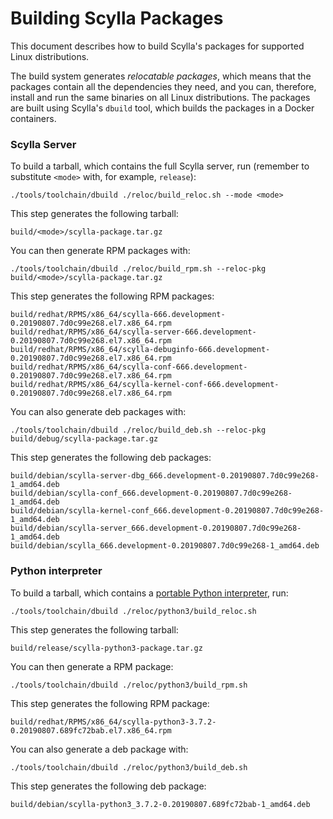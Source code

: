 # Building Scylla Packages

This document describes how to build Scylla's packages for supported Linux distributions.

The build system generates _relocatable packages_, which means that the packages contain all the dependencies they need, and you can, therefore, install and run the same binaries on all Linux distributions.
The packages are built using Scylla's `dbuild` tool, which builds the packages in a Docker containers.

### Scylla Server

To build a tarball, which contains the full Scylla server, run (remember to substitute `<mode>` with, for example, `release`):

```
./tools/toolchain/dbuild ./reloc/build_reloc.sh --mode <mode>
```

This step generates the following tarball:

```
build/<mode>/scylla-package.tar.gz
```

You can then generate RPM packages with:

```
./tools/toolchain/dbuild ./reloc/build_rpm.sh --reloc-pkg build/<mode>/scylla-package.tar.gz
```

This step generates the following RPM packages:

```
build/redhat/RPMS/x86_64/scylla-666.development-0.20190807.7d0c99e268.el7.x86_64.rpm
build/redhat/RPMS/x86_64/scylla-server-666.development-0.20190807.7d0c99e268.el7.x86_64.rpm
build/redhat/RPMS/x86_64/scylla-debuginfo-666.development-0.20190807.7d0c99e268.el7.x86_64.rpm
build/redhat/RPMS/x86_64/scylla-conf-666.development-0.20190807.7d0c99e268.el7.x86_64.rpm
build/redhat/RPMS/x86_64/scylla-kernel-conf-666.development-0.20190807.7d0c99e268.el7.x86_64.rpm
```

You can also generate deb packages with:

```
./tools/toolchain/dbuild ./reloc/build_deb.sh --reloc-pkg build/debug/scylla-package.tar.gz
```

This step generates the following deb packages:

```
build/debian/scylla-server-dbg_666.development-0.20190807.7d0c99e268-1_amd64.deb
build/debian/scylla-conf_666.development-0.20190807.7d0c99e268-1_amd64.deb
build/debian/scylla-kernel-conf_666.development-0.20190807.7d0c99e268-1_amd64.deb
build/debian/scylla-server_666.development-0.20190807.7d0c99e268-1_amd64.deb
build/debian/scylla_666.development-0.20190807.7d0c99e268-1_amd64.deb
```

### Python interpreter

To build a tarball, which contains a [portable Python interpreter](https://www.scylladb.com/2019/02/14/the-complex-path-for-a-simple-portable-python-interpreter-or-snakes-on-a-data-plane/), run:

```
./tools/toolchain/dbuild ./reloc/python3/build_reloc.sh
```

This step generates the following tarball:

```
build/release/scylla-python3-package.tar.gz
```

You can then generate a RPM package:

```
./tools/toolchain/dbuild ./reloc/python3/build_rpm.sh                       
```

This step generates the following RPM package:

```
build/redhat/RPMS/x86_64/scylla-python3-3.7.2-0.20190807.689fc72bab.el7.x86_64.rpm
```

You can also generate a deb package with:

```
./tools/toolchain/dbuild ./reloc/python3/build_deb.sh                       
```

This step generates the following deb package:

```
build/debian/scylla-python3_3.7.2-0.20190807.689fc72bab-1_amd64.deb
```
